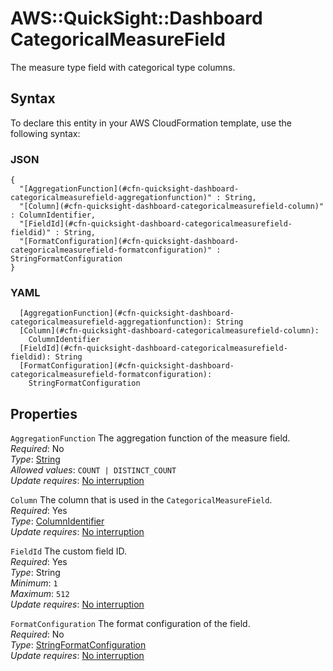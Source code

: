 # AWS::QuickSight::Dashboard CategoricalMeasureField<a name="aws-properties-quicksight-dashboard-categoricalmeasurefield"></a>

The measure type field with categorical type columns\.

## Syntax<a name="aws-properties-quicksight-dashboard-categoricalmeasurefield-syntax"></a>

To declare this entity in your AWS CloudFormation template, use the following syntax:

### JSON<a name="aws-properties-quicksight-dashboard-categoricalmeasurefield-syntax.json"></a>

```
{
  "[AggregationFunction](#cfn-quicksight-dashboard-categoricalmeasurefield-aggregationfunction)" : String,
  "[Column](#cfn-quicksight-dashboard-categoricalmeasurefield-column)" : ColumnIdentifier,
  "[FieldId](#cfn-quicksight-dashboard-categoricalmeasurefield-fieldid)" : String,
  "[FormatConfiguration](#cfn-quicksight-dashboard-categoricalmeasurefield-formatconfiguration)" : StringFormatConfiguration
}
```

### YAML<a name="aws-properties-quicksight-dashboard-categoricalmeasurefield-syntax.yaml"></a>

```
  [AggregationFunction](#cfn-quicksight-dashboard-categoricalmeasurefield-aggregationfunction): String
  [Column](#cfn-quicksight-dashboard-categoricalmeasurefield-column):
    ColumnIdentifier
  [FieldId](#cfn-quicksight-dashboard-categoricalmeasurefield-fieldid): String
  [FormatConfiguration](#cfn-quicksight-dashboard-categoricalmeasurefield-formatconfiguration):
    StringFormatConfiguration
```

## Properties<a name="aws-properties-quicksight-dashboard-categoricalmeasurefield-properties"></a>

`AggregationFunction` <a name="cfn-quicksight-dashboard-categoricalmeasurefield-aggregationfunction"></a>
The aggregation function of the measure field\.  
_Required_: No  
_Type_: [String](aws-properties-quicksight-dashboard-aggregationfunction.md)  
_Allowed values_: `COUNT | DISTINCT_COUNT`  
_Update requires_: [No interruption](https://docs.aws.amazon.com/AWSCloudFormation/latest/UserGuide/using-cfn-updating-stacks-update-behaviors.html#update-no-interrupt)

`Column` <a name="cfn-quicksight-dashboard-categoricalmeasurefield-column"></a>
The column that is used in the `CategoricalMeasureField`\.  
_Required_: Yes  
_Type_: [ColumnIdentifier](aws-properties-quicksight-dashboard-columnidentifier.md)  
_Update requires_: [No interruption](https://docs.aws.amazon.com/AWSCloudFormation/latest/UserGuide/using-cfn-updating-stacks-update-behaviors.html#update-no-interrupt)

`FieldId` <a name="cfn-quicksight-dashboard-categoricalmeasurefield-fieldid"></a>
The custom field ID\.  
_Required_: Yes  
_Type_: String  
_Minimum_: `1`  
_Maximum_: `512`  
_Update requires_: [No interruption](https://docs.aws.amazon.com/AWSCloudFormation/latest/UserGuide/using-cfn-updating-stacks-update-behaviors.html#update-no-interrupt)

`FormatConfiguration` <a name="cfn-quicksight-dashboard-categoricalmeasurefield-formatconfiguration"></a>
The format configuration of the field\.  
_Required_: No  
_Type_: [StringFormatConfiguration](aws-properties-quicksight-dashboard-stringformatconfiguration.md)  
_Update requires_: [No interruption](https://docs.aws.amazon.com/AWSCloudFormation/latest/UserGuide/using-cfn-updating-stacks-update-behaviors.html#update-no-interrupt)
